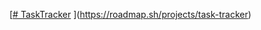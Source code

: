 [[# TaskTracker](https://roadmap.sh/projects/task-tracker)
](https://roadmap.sh/projects/task-tracker)
